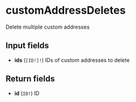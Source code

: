 # customAddressDeletes

Delete multiple custom addresses

## Input fields

-   **ids** (`[ID!]!`)
    IDs of custom addresses to delete

## Return fields

-   **id** (`ID!`)
    ID

